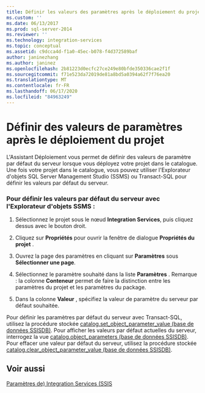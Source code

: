```yaml
---
title: Définir les valeurs des paramètres après le déploiement du projet | Microsoft Docs
ms.custom: ''
ms.date: 06/13/2017
ms.prod: sql-server-2014
ms.reviewer: ''
ms.technology: integration-services
ms.topic: conceptual
ms.assetid: c9dcca4d-f1a0-45ec-b078-f4d372589baf
author: janinezhang
ms.author: janinez
ms.openlocfilehash: 2b81223d0ecfc27ce249e80bfde350336cae2f1f
ms.sourcegitcommit: f71e523da72019de81a8bd5a0394a62f7f76ea20
ms.translationtype: MT
ms.contentlocale: fr-FR
ms.lasthandoff: 06/17/2020
ms.locfileid: "84963249"
---
```

# <a name="set-parameter-values-after-the-project-is-deployed"></a>Définir des valeurs de paramètres après le déploiement du projet
  L'Assistant Déploiement vous permet de définir des valeurs de paramètre par défaut du serveur lorsque vous déployez votre projet dans le catalogue. Une fois votre projet dans le catalogue, vous pouvez utiliser l'Explorateur d'objets SQL Server Management Studio (SSMS) ou Transact-SQL pour définir les valeurs par défaut du serveur.  
  
### <a name="to-set-server-defaults-with-ssms-object-explorer"></a>Pour définir les valeurs par défaut du serveur avec l'Explorateur d'objets SSMS :  
  
1.  Sélectionnez le projet sous le nœud **Integration Services**, puis cliquez dessus avec le bouton droit.  
  
2.  Cliquez sur **Propriétés** pour ouvrir la fenêtre de dialogue **Propriétés du projet** .  
  
3.  Ouvrez la page des paramètres en cliquant sur **Paramètres** sous **Sélectionner une page**.  
  
4.  Sélectionnez le paramètre souhaité dans la liste **Paramètres** . Remarque : la colonne **Conteneur** permet de faire la distinction entre les paramètres du projet et les paramètres du package.  
  
5.  Dans la colonne **Valeur** , spécifiez la valeur de paramètre du serveur par défaut souhaitée.  
  
 Pour définir les paramètres par défaut du serveur avec Transact-SQL, utilisez la procédure stockée [catalog.set_object_parameter_value &#40;base de données SSISDB&#41;](/sql/integration-services/system-stored-procedures/catalog-set-object-parameter-value-ssisdb-database). Pour afficher les valeurs par défaut actuelles du serveur, interrogez la vue [catalog.object_parameters &#40;base de données SSISDB&#41;](/sql/integration-services/system-views/catalog-object-parameters-ssisdb-database). Pour effacer une valeur par défaut du serveur, utilisez la procédure stockée [catalog.clear_object_parameter_value &#40;base de données SSISDB&#41;](/sql/integration-services/system-stored-procedures/catalog-clear-object-parameter-value-ssisdb-database).  
  
## <a name="see-also"></a>Voir aussi  
 [Paramètres de&#41; Integration Services &#40;SSIS](integration-services-ssis-package-and-project-parameters.md)  
  
  
